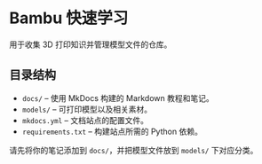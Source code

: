 # Bambu 快速学习

用于收集 3D 打印知识并管理模型文件的仓库。

## 目录结构
- `docs/` – 使用 MkDocs 构建的 Markdown 教程和笔记。
- `models/` – 可打印模型以及相关素材。
- `mkdocs.yml` – 文档站点的配置文件。
- `requirements.txt` – 构建站点所需的 Python 依赖。

请先将你的笔记添加到 `docs/`，并把模型文件放到 `models/` 下对应分类。
